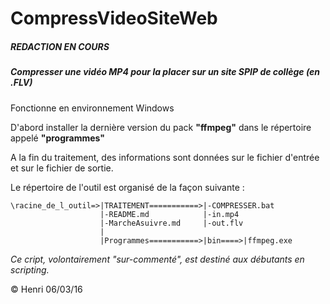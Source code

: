 # CompressVideoSiteWeb

##### REDACTION EN COURS

##### Compresser une vidéo MP4 pour la placer sur un site SPIP de collège (en .FLV)

Fonctionne en environnement Windows

D'abord installer la dernière version du pack **"ffmpeg"** dans le répertoire appelé **"programmes"**

A la fin du traitement, des informations sont données sur le fichier d'entrée et sur le fichier de sortie.

Le répertoire de l'outil est organisé de la façon suivante :

    \racine_de_l_outil=>|TRAITEMENT===========>|-COMPRESSER.bat
                        |-README.md            |-in.mp4
                        |-MarcheAsuivre.md     |-out.flv
                        |
                        |Programmes===========>|bin====>|ffmpeg.exe
                        

_Ce cript, volontairement "sur-commenté", est destiné aux débutants en scripting._

 © Henri 06/03/16

